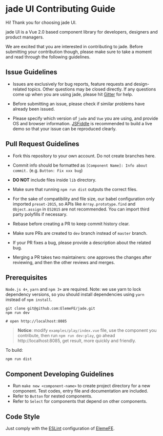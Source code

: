 # jade UI Contributing Guide

Hi! Thank you for choosing jade UI.

jade UI is a Vue 2.0 based component library for developers, designers and product managers.

We are excited that you are interested in contributing to jade. Before submitting your contribution though, please make sure to take a moment and read through the following guidelines.

## Issue Guidelines

- Issues are exclusively for bug reports, feature requests and design-related topics. Other questions may be closed directly. If any questions come up when you are using jade, please hit [Gitter](https://gitter.im/jade-en/Lobby) for help.

- Before submitting an issue, please check if similar problems have already been issued.

- Please specify which version of `jade` and `Vue` you are using, and provide OS and browser information. [JSFiddle](https://jsfiddle.net/) is recommended to build a live demo so that your issue can be reproduced clearly.

## Pull Request Guidelines

- Fork this repository to your own account. Do not create branches here.

- Commit info should be formatted as `[Component Name]: Info about commit.` (e.g. `Button: Fix xxx bug`)

- **DO NOT** include files inside `lib` directory.

- Make sure that running `npm run dist` outputs the correct files.

- For the sake of compatibility and file size, our babel configuration only imported `preset-2015`, so APIs like `Array.prototype.find` and `Object.assign` in `ES2015` are not recommended. You can import third party polyfills if necessary.

- Rebase before creating a PR to keep commit history clear.

- Make sure PRs are created to `dev` branch instead of `master` branch.

- If your PR fixes a bug, please provide a description about the related bug.

- Merging a PR takes two maintainers: one approves the changes after reviewing, and then the other reviews and merges.

## Prerequisites
`Node.js 4+`, `yarn` and `npm 3+` are required. Note: we use yarn to lock dependency versions, so you should install dependencies using `yarn` instead of `npm install`.
```shell
git clone git@github.com:ElemeFE/jade.git
npm run dev

# open http://localhost:8085
```

> **Notice**: modify `examples/play/index.vue` file, use the component you contribute, then run `npm run dev:play`, go ahead http://localhost:8085, get result, more quickly and friendly.

To build:

```shell
npm run dist
```

## Component Developing Guidelines
- Run `make new <component-name>` to create project directory for a new component. Test codes, entry file and documentation are included.
- Refer to `Button` for nested components.
- Refer to `Select` for components that depend on other components.

## Code Style
Just comply with the [ESLint](https://github.com/ElemeFE/eslint-config-elemefe) configuration of [ElemeFE](https://github.com/elemefe).
